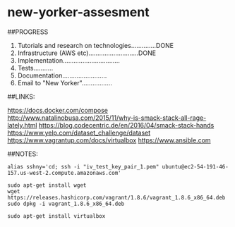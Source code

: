 # new-yorker-assesment

##PROGRESS
1. Tutorials and research on technologies..............DONE
2. Infrastructure (AWS etc)............................DONE
3. Implementation................................
4. Tests...........
5. Documentation.........................
6. Email to "New Yorker".................

##LINKS:

https://docs.docker.com/compose
http://www.natalinobusa.com/2015/11/why-is-smack-stack-all-rage-lately.html
https://blog.codecentric.de/en/2016/04/smack-stack-hands
https://www.yelp.com/dataset_challenge/dataset
https://www.vagrantup.com/docs/virtualbox
https://www.ansible.com

##NOTES:
```
alias sshny='cd; ssh -i "iv_test_key_pair_1.pem" ubuntu@ec2-54-191-46-157.us-west-2.compute.amazonaws.com'

sudo apt-get install wget
wget https://releases.hashicorp.com/vagrant/1.8.6/vagrant_1.8.6_x86_64.deb
sudo dpkg -i vagrant_1.8.6_x86_64.deb

sudo apt-get install virtualbox

```
